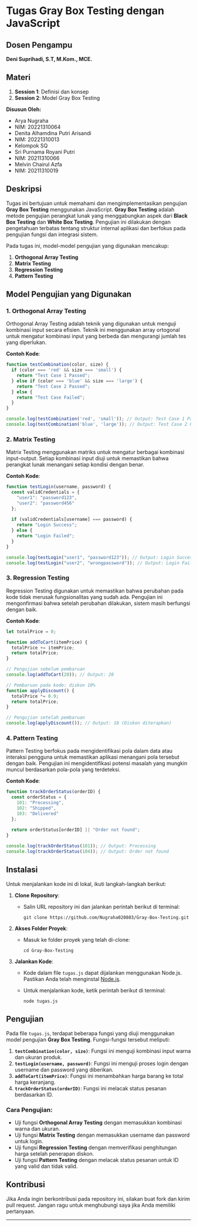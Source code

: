# Tugas Gray Box Testing dengan JavaScript

## Dosen Pengampu

**Deni Suprihadi, S.T, M.Kom., MCE.**

## Materi

1. **Session 1**: Definisi dan konsep
2. **Session 2**: Model Gray Box Testing

**Disusun Oleh:**

* Arya Nugraha
* NIM: 20221310064
* Denita Alhamdina Putri Arisandi
* NIM: 20221310013
* Kelompok SQ
* Sri Purnama Royani Putri
* NIM: 20211310066
* Melvin Chairul Azfa
* NIM: 20211310019

## Deskripsi

Tugas ini bertujuan untuk memahami dan mengimplementasikan pengujian **Gray Box Testing** menggunakan JavaScript. **Gray Box Testing** adalah metode pengujian perangkat lunak yang menggabungkan aspek dari **Black Box Testing** dan **White Box Testing**. Pengujian ini dilakukan dengan pengetahuan terbatas tentang struktur internal aplikasi dan berfokus pada pengujian fungsi dan integrasi sistem.

Pada tugas ini, model-model pengujian yang digunakan mencakup:

1. **Orthogonal Array Testing**
2. **Matrix Testing**
3. **Regression Testing**
4. **Pattern Testing**

## Model Pengujian yang Digunakan

### 1. **Orthogonal Array Testing**

Orthogonal Array Testing adalah teknik yang digunakan untuk menguji kombinasi input secara efisien. Teknik ini menggunakan array ortogonal untuk mengatur kombinasi input yang berbeda dan mengurangi jumlah tes yang diperlukan.

**Contoh Kode**:

```javascript
function testCombination(color, size) {
  if (color === 'red' && size === 'small') {
    return "Test Case 1 Passed";
  } else if (color === 'blue' && size === 'large') {
    return "Test Case 2 Passed";
  } else {
    return "Test Case Failed";
  }
}

console.log(testCombination('red', 'small')); // Output: Test Case 1 Passed
console.log(testCombination('blue', 'large')); // Output: Test Case 2 Passed
```

### 2. **Matrix Testing**

Matrix Testing menggunakan matriks untuk mengatur berbagai kombinasi input-output. Setiap kombinasi input diuji untuk memastikan bahwa perangkat lunak menangani setiap kondisi dengan benar.

**Contoh Kode**:

```javascript
function testLogin(username, password) {
  const validCredentials = {
    "user1": "password123",
    "user2": "password456"
  };
  
  if (validCredentials[username] === password) {
    return "Login Success";
  } else {
    return "Login Failed";
  }
}

console.log(testLogin("user1", "password123")); // Output: Login Success
console.log(testLogin("user2", "wrongpassword")); // Output: Login Failed
```

### 3. **Regression Testing**

Regression Testing digunakan untuk memastikan bahwa perubahan pada kode tidak merusak fungsionalitas yang sudah ada. Pengujian ini mengonfirmasi bahwa setelah perubahan dilakukan, sistem masih berfungsi dengan baik.

**Contoh Kode**:

```javascript
let totalPrice = 0;

function addToCart(itemPrice) {
  totalPrice += itemPrice;
  return totalPrice;
}

// Pengujian sebelum pembaruan
console.log(addToCart(20)); // Output: 20

// Pembaruan pada kode: diskon 10%
function applyDiscount() {
  totalPrice *= 0.9;
  return totalPrice;
}

// Pengujian setelah pembaruan
console.log(applyDiscount()); // Output: 18 (Diskon diterapkan)
```

### 4. **Pattern Testing**

Pattern Testing berfokus pada mengidentifikasi pola dalam data atau interaksi pengguna untuk memastikan aplikasi menangani pola tersebut dengan baik. Pengujian ini mengidentifikasi potensi masalah yang mungkin muncul berdasarkan pola-pola yang terdeteksi.

**Contoh Kode**:

```javascript
function trackOrderStatus(orderID) {
  const orderStatus = {
    101: "Processing",
    102: "Shipped",
    103: "Delivered"
  };
  
  return orderStatus[orderID] || "Order not found";
}

console.log(trackOrderStatus(101)); // Output: Processing
console.log(trackOrderStatus(104)); // Output: Order not found
```

## Instalasi

Untuk menjalankan kode ini di lokal, ikuti langkah-langkah berikut:

1. **Clone Repository**:

   * Salin URL repository ini dan jalankan perintah berikut di terminal:

     ```
     git clone https://github.com/Nugraha020803/Gray-Box-Testing.git
     ```

2. **Akses Folder Proyek**:

   * Masuk ke folder proyek yang telah di-clone:

     ```
     cd Gray-Box-Testing
     ```

3. **Jalankan Kode**:

   * Kode dalam file `tugas.js` dapat dijalankan menggunakan Node.js. Pastikan Anda telah menginstal [Node.js](https://nodejs.org/).
   * Untuk menjalankan kode, ketik perintah berikut di terminal:

     ```
     node tugas.js
     ```

## Pengujian

Pada file `tugas.js`, terdapat beberapa fungsi yang diuji menggunakan model pengujian **Gray Box Testing**. Fungsi-fungsi tersebut meliputi:

1. **`testCombination(color, size)`**: Fungsi ini menguji kombinasi input warna dan ukuran produk.
2. **`testLogin(username, password)`**: Fungsi ini menguji proses login dengan username dan password yang diberikan.
3. **`addToCart(itemPrice)`**: Fungsi ini menambahkan harga barang ke total harga keranjang.
4. **`trackOrderStatus(orderID)`**: Fungsi ini melacak status pesanan berdasarkan ID.

### **Cara Pengujian**:

* Uji fungsi **Orthogonal Array Testing** dengan memasukkan kombinasi warna dan ukuran.
* Uji fungsi **Matrix Testing** dengan memasukkan username dan password untuk login.
* Uji fungsi **Regression Testing** dengan memverifikasi penghitungan harga setelah penerapan diskon.
* Uji fungsi **Pattern Testing** dengan melacak status pesanan untuk ID yang valid dan tidak valid.

## Kontribusi

Jika Anda ingin berkontribusi pada repository ini, silakan buat fork dan kirim pull request. Jangan ragu untuk menghubungi saya jika Anda memiliki pertanyaan.

---


